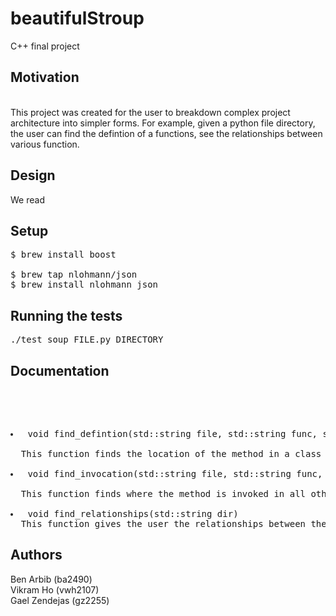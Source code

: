 # beautifulStroup
C++ final project

<h2>Motivation</h2><br/>
This project was created for the user to breakdown complex project architecture into simpler forms. 
For example, given a python file directory, the user can find the defintion of a functions, see the relationships between various function. 

<h2>Design</h2>
We read 
  
<h2>Setup</h2>
<pre>
$ brew install boost<br/>
$ brew tap nlohmann/json 
$ brew install nlohmann_json</pre>

<h2>Running the tests</h2>
<pre>./test_soup FILE.py DIRECTORY</pre>



<h2>Documentation</h2><br/>
<pre> 
  <li> void find_defintion(std::string file, std::string func, std::string dir)<br/>
  This function finds the location of the method in a class and prints out the method for the user
  <li> void find_invocation(std::string file, std::string func, std::string dir)<br/>
  This function finds where the method is invoked in all other classes
  <li> void find_relationships(std::string dir) 
  This function gives the user the relationships between the different functions in a class</pre>


<h2>Authors</h2>
Ben Arbib (ba2490) <br/>
Vikram Ho (vwh2107)<br/>
Gael Zendejas (gz2255)<br/>


